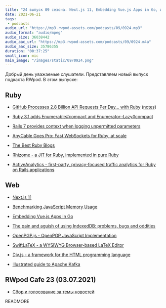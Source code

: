 ```yaml
---
title: "24 выпуск 09 сезона. Next.js 11, Embedding Vue.js Apps in Go, AnyCable Goes Pro, Rhizome, OpenPGP.js, SwiftLaTeX и прочее"
date: 2021-06-21
tags:
 - podcasts
audio_url: "https://mp3.rwpod-assets.com/podcasts/09/0924.mp3"
audio_format: "audio/mpeg"
audio_size: 36038442
audio_aac_url: "https://mp3.rwpod-assets.com/podcasts/09/0924.m4a"
audio_aac_size: 35786355
duration: "00:37:25"
small_icon: mic
main_image: "/images/static/09/0924.png"
---
```


Добрый день уважаемые слушатели. Представляем новый выпуск подкаста RWpod. В этом выпуске:

## Ruby

 - [GitHub Processes 2.8 Billion API Requests Per Day... with Ruby](https://twitter.com/natfriedman/status/1404835709278580739) ([notes](https://twitter.com/AaronBBrown777/status/1404984775291592709))
 - [Ruby 3.1 adds Enumerable#compact and Enumerator::Lazy#compact](https://blog.saeloun.com/2021/06/15/ruby-adds-enumerable-compact-and-enumerator-lazy-compact)
 - [Rails 7 provides context when logging unpermitted parameters](https://blog.saeloun.com/2021/06/16/rails-7-provides-context-when-logging-unpermitted-parameters)
 - [AnyCable Goes Pro: Fast WebSockets for Ruby, at scale](https://evilmartians.com/chronicles/anycable-goes-pro-fast-websockets-for-ruby-at-scale)


 - [The Best Ruby Blogs](https://draft.dev/learn/technical-blogs/ruby)
 - [Rhizome - a JIT for Ruby, implemented in pure Ruby](https://github.com/chrisseaton/rhizome)
 - [ActiveAnalytics - first-party, privacy-focused traffic analytics for Ruby on Rails applications](https://github.com/BaseSecrete/active_analytics)

## Web

 - [Next.js 11](https://nextjs.org/blog/next-11)
 - [Benchmarking JavaScript Memory Usage](https://blog.webpagetest.org/posts/benchmarking-javascript-memory-usage/)
 - [Embedding Vue.js Apps in Go](https://hackandsla.sh/posts/2021-06-18-embed-vuejs-in-go/)
 - [The pain and aguish of using IndexedDB: problems, bugs and oddities](https://gist.github.com/pesterhazy/4de96193af89a6dd5ce682ce2adff49a)


 - [OpenPGP.js - OpenPGP JavaScript Implementation](https://openpgpjs.org/)
 - [SwiftLaTeX - a WYSIWYG Browser-based LaTeX Editor](https://github.com/SwiftLaTeX/SwiftLaTeX)
 - [Div.js - a framework for the HTML programming language](https://github.com/willmartindev/div.js)
 - [Illustrated guide to Apache Kafka](https://www.gentlydownthe.stream/)

## RWpod Cafe 23 (03.07.2021)

 - [Сбор и голосование за темы новостей](https://github.com/rwpod/cafe-discussions/discussions/8)


READMORE
